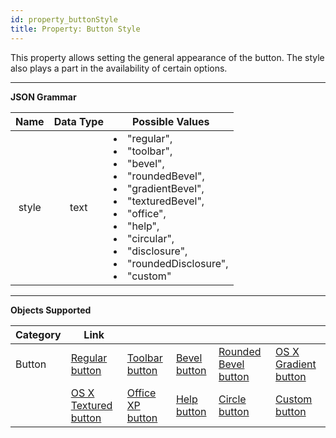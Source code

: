 ```yaml
---
id: property_buttonStyle
title: Property: Button Style
---
```


This property allows setting the general appearance of the button. The style also plays a part in the availability of certain options. 


<p>
<hr>


**JSON Grammar**

|Name|Data Type|Possible Values|
|:---:|:---:|---|
|style|text | <li>"regular", <li>"toolbar", <li>"bevel", <li>"roundedBevel", <li>"gradientBevel", <li>"texturedBevel", <li>"office", <li>"help", <li>"circular", <li>"disclosure", <li>"roundedDisclosure", <li>"custom"|

<p>
<hr>


**Objects Supported**

|Category|Link| | | | | 
|---|---|---|---|---|---|
|Button|[Regular button](../Buttons/button_overview.md#regular)|[Toolbar button](../Buttons/button_overview.md#toolbar)|[Bevel button](../Buttons/button_overview.md#bevel)|[Rounded Bevel button](../Buttons/button_overview.md#Rounded-bevel)|[OS X Gradient button](../Buttons/button_overview.md#os-x-gradient)|
||[OS X Textured button](../Buttons/button_overview.md#os-x-textured)|[Office XP button](../Buttons/button_overview.md#office-XP)|[Help button](../Buttons/button_overview.md#help)|[Circle button](../Buttons/button_overview.md#circle)|[Custom button](../Buttons/button_overview.md#custom)| 





